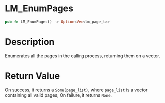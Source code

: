 # LM_EnumPages

```rust
pub fn LM_EnumPages() -> Option<Vec<lm_page_t>>
```

# Description

Enumerates all the pages in the calling process, returning them on a vector.

# Return Value

On success, it returns a `Some(page_list)`, where `page_list` is a vector containing all valid pages; On failure, it returns `None`.

